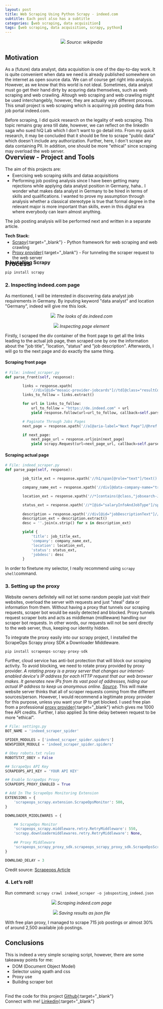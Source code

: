 ```yaml
---
layout: post
title: Web Scraping Using Python Scrapy - indeed.com
subtitle: Each post also has a subtitle
categories: [web scraping, data acquisition]
tags: [web scraping, data acquisition, scrapy, python]
---
```



<p align="center">
  <img src="https://i.ytimg.com/vi/ve_0h4Y8nuI/maxresdefault.jpg">
  <em>Source: wikipedia</em>
</p>

## **Motivation**

As a (future) data analyst, data acquisition is one of the day-to-day work. It is quite convenient when data we need is already published somewhere on the internet as open source data. We can of course get right into analysis. However, as we know that this world is not ideal. Sometimes, data analyst must go get their hand dirty by acquring data themselves, such as web scraping and web crawling. Altough web scraping and web crawling might be used interchangebly, however, they are actually very different process. This small project is web scraping which is acquiring job posting data from job portal indeed.com.

Before scraping, I did quick research on the legality of web scraping. This topic remains gray area till date, however, we can reflect on the linkedIn saga who sued hiQ Lab which I don't want to go detail into. From my quick research, it may be concluded that it should be fine to scrape "public data" which doesn't include any authorization. Further, here, I don't scrape any data containing PII. In addition, one should be more "ethical" since scraping may overload the web server.
<p style="margin-bottom:-30px"></p>

## **Overview - Project and Tools**

The aim of this projects are:

<p style="margin-top:-10px"></p>

* Exercising web scraping skills and dataa acquisitions
* Performing job posting analysis since I have been getting many rejections while applying data analyst position in Germany, haha.. I wonder what makes data analyst in Germany to be hired in terms of skills and qualifications. I wanted to prove my assumption through analysis whether a classical stereotype is true that formal degree in the relevant major is more important than skills, even in this digital era where everybody can learn almost anything.

The job posting analysis will be performed next and written in a separate article.

<b>Tech Stack:</b>

<p style="margin-top:-10px"></p>

* [Scrapy](https://scrapy.org){:target="_blank"} - Python framework for web scraping and web crawling
* [Proxy provider](https://scrapeops.io){:target="_blank"} - For tunneling the scraper request to the web server

<p style="margin-bottom:-30px"></p>

## **Process**
<p style="margin-bottom:-50px"></p>

### 1.	Installing Scrapy

```python
pip install scrapy
```

### 2.	Inspecting indeed.com page

As mentioned, I will be interested in discovering data analyst job requirements in Germany. By inputing keyword "data analyst" and location "Germany", indeed will give me this look.

<p align="center">
  <img src="/assets/images/banners/scrapy/indeed1.png">
  <em>The looks of de.indeed.com</em>
</p>

<p align="center">
  <img src="/assets/images/banners/scrapy/indeed2.png">
  <em>Inspecting page element</em>
</p>

Firstly, I scraped the div container of the front page to get all the links leading to the actual job page, then scraped one by one the information about the "job title", "location, "status" and "job description". Afterwards, I will go to the next page and do exactly the same thing.

#### Scraping front page
```python
# File: indeed_scraper.py
def parse_front(self, response):

        links = response.xpath(
            '//div[@id="mosaic-provider-jobcards"]//td[@class="resultContent"]/div/h2/a/@href')
        links_to_follow = links.extract()

        for url in links_to_follow:
            url_to_follow = "https://de.indeed.com" + url
            yield response.follow(url=url_to_follow, callback=self.parse_page)

        # Paginate Through Jobs Pages
        next_page = response.xpath('//a[@aria-label="Next Page"]/@href').get()

        if next_page:
            next_page_url = response.urljoin(next_page)
            yield scrapy.Request(url=next_page_url, callback=self.parse_front)
```

#### Scraping actual page
```python
# File: indeed_scraper.py
def parse_page(self, response):

        job_title_ext = response.xpath('//h1/span[@role="text"]/text()').extract_first()

        company_name_ext = response.xpath('//div[@data-company-name="true"]/a/text()').extract_first()

        location_ext = response.xpath('//*[contains(@class,"jobsearch-JobInfoHeader-subtitle")]/div[2]/div[1]/text()').extract_first()

        status_ext = response.xpath('//*[@id="salaryInfoAndJobType"]/span/text()').extract_first()
        
        description = response.xpath('//div[@id="jobDescriptionText"]//descendant::*/text()')
        description_ext = description.extract()
        desc = ''.join(x.strip() for x in description_ext)

        yield {
            'title': job_title_ext,
            'company': company_name_ext,
            'location': location_ext,
            'status': status_ext,
            'jobdesc': desc
        }
```

In order to finetune my selector, I really recommend using ```scrapy shell```command.

### 3.	Setting up the proxy

Website owners definitely will not let some random people just visit their websites, overload the server with requests and just "steal" data or information from them. Without having a proxy that tunnels our scraping requests, scraper bot would be easily detected and blocked. Proxy tunnels request scraper bots and acts as middleman (midlleware) handling our scraper bot requests. In other words, our requests will not be sent directly to the web server, thus, keeping our identity hidden.

To integrate the proxy easily into our scrapy project, I installed the ScrapeOps Scrapy proxy SDK a Downloader Middleware.

```python
pip install scrapeops-scrapy-proxy-sdk
```

Further, cloud service has anti-bot protection that will block our scraping activity. To avoid blocking, we need to rotate proxy provided by proxy provider. <i>A rotating proxy is a proxy server that changes our internet-enabled device's IP address for each HTTP request that our web browser makes. It generates new IPs from its vast pool of addresses, hiding our actual IP address to keep us anonymous online. [Source](https://firstsiteguide.com/what-is-rotating-proxy/)</i>. This will make website server thinks that all of scraper requests coming from the different sources/person. However, I would recommend a legitimate proxy provider for this purpose, unless you want your IP to get blocked. I used free plan from a professional [proxy provider](https://scrapeops.io/){:target="_blank"} which gives me 1000 free API credits. Further, I also applied 3s time delay between request to be more "ethical".

```python
# File: settings.py
BOT_NAME = 'indeed_scraper_spider'

SPIDER_MODULES = ['indeed_scraper_spider.spiders']
NEWSPIDER_MODULE = 'indeed_scraper_spider.spiders'

# Obey robots.txt rules
ROBOTSTXT_OBEY = False

## ScrapeOps API Key
SCRAPEOPS_API_KEY = 'YOUR API KEY'

## Enable ScrapeOps Proxy
SCRAPEOPS_PROXY_ENABLED = True

# Add In The ScrapeOps Monitoring Extension
EXTENSIONS = {
    'scrapeops_scrapy.extension.ScrapeOpsMonitor': 500, 
}

DOWNLOADER_MIDDLEWARES = {

    ## ScrapeOps Monitor
    'scrapeops_scrapy.middleware.retry.RetryMiddleware': 550,
    'scrapy.downloadermiddlewares.retry.RetryMiddleware': None,
    
    ## Proxy Middleware
    'scrapeops_scrapy_proxy_sdk.scrapeops_scrapy_proxy_sdk.ScrapeOpsScrapyProxySdk': 725,
}

DOWNLOAD_DELAY = 3
```

Credit source: [Scrapeops Article](https://scrapeops.io/python-scrapy-playbook/python-scrapy-indeed-scraper/)

### 4.	Let’s roll!

Run command: ```scrapy crawl indeed_scraper -o jobsposting_indeed.json ```

<p align="center">
  <img src="/assets/images/banners/scrapy/indeed3.png">
  <em>Scraping indeed.com page</em>
</p>

<p align="center">
  <img src="/assets/images/banners/scrapy/indeed4.png">
  <em>Saving results as json file</em>
</p>

With free plan proxy, I managed to scrape 715 job postings or almost 30% of around 2,500 available job postings.

## **Conclusions**

This is indeed a very simple scraping script, however, there are some takeaway points for me:    

<p style="margin-top:-10px"></p>

* DOM (Document Object Model)
* Selector using xpath and css
* Proxy use
* Builidng scraper bot


<p style="margin-bottom:30px"></p>


Find the code for this project [Github](https://github.com/nuki-susanti/Indeed-Scraping){:target="_blank"}\
Connect with me! [Linkedin](https://www.linkedin.com/in/nukilsusanti/){:target="_blank"}
